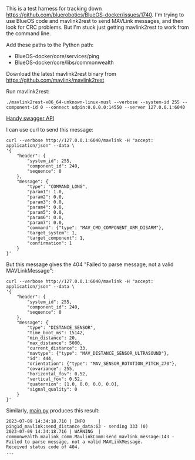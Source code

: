 This is a test harness for tracking down https://github.com/bluerobotics/BlueOS-docker/issues/1740.
I'm trying to use BlueOS code and mavlink2rest to send MAVLink messages, and then look for CRC problems.
But I'm stuck just getting mavlink2rest to work from the command line.

Add these paths to the Python path:
* BlueOS-docker/core/services/ping
* BlueOS-docker/core/libs/commonwealth

Download the latest mavlink2rest binary from https://github.com/mavlink/mavlink2rest

Run mavlink2rest:
~~~
./mavlink2rest-x86_64-unknown-linux-musl --verbose --system-id 255 --component-id 0 --connect udpin:0.0.0.0:14550 --server 127.0.0.1:6040
~~~

[Handy swagger API](http://127.0.0.1:6040/docs/index.html?url=/docs.json#/default/get_helper_mavlink)

I can use curl to send this message:
~~~
curl --verbose http://127.0.0.1:6040/mavlink -H "accept: application/json" --data \
'{
    "header": {
        "system_id": 255,
        "component_id": 240,
        "sequence": 0
    },
    "message": {
        "type": "COMMAND_LONG",
        "param1": 1.0,
        "param2": 0.0,
        "param3": 0.0,
        "param4": 0.0,
        "param5": 0.0,
        "param6": 0.0,
        "param7": 0.0,
        "command": {"type": "MAV_CMD_COMPONENT_ARM_DISARM"},
        "target_system": 1,
        "target_component": 1,
        "confirmation": 1
    }
}'
~~~

But this message gives the 404 "Failed to parse message, not a valid MAVLinkMessage":
~~~
curl --verbose http://127.0.0.1:6040/mavlink -H "accept: application/json" --data \
'{
    "header": {
        "system_id": 255,
        "component_id": 240,
        "sequence": 0
    },
    "message": {
        "type": "DISTANCE_SENSOR",
        "time_boot_ms": 15142,
        "min_distance": 20,
        "max_distance": 5000,
        "current_distance": 33,
        "mavtype": {"type": "MAV_DISTANCE_SENSOR_ULTRASOUND"},
        "id": 444,
        "orientation": {"type": "MAV_SENSOR_ROTATION_PITCH_270"},
        "covariance": 255,
        "horizontal_fov": 0.52,
        "vertical_fov": 0.52,
        "quaternion": [1.0, 0.0, 0.0, 0.0],
        "signal_quality": 0
    }
}'
~~~

Similarly, [main.py](main.py) produces this result:
~~~
2023-07-09 14:34:18.710 | INFO     | ping1d_mavlink:send_distance_data:63 - sending 333 (0)
2023-07-09 14:34:18.716 | WARNING  | commonwealth.mavlink_comm.MavlinkComm:send_mavlink_message:143 - Failed to parse message, not a valid MAVLinkMessage.
Received status code of 404.
...
~~~